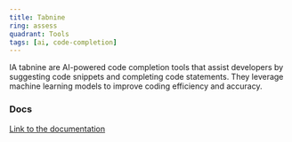 ```yaml
---
title: Tabnine
ring: assess
quadrant: Tools
tags: [ai, code-completion]
---
```


IA tabnine are AI-powered code completion tools that assist developers by suggesting code snippets and completing code statements. They leverage machine learning models to improve coding efficiency and accuracy.

### Docs

[Link to the documentation](https://tabnine.com/)
